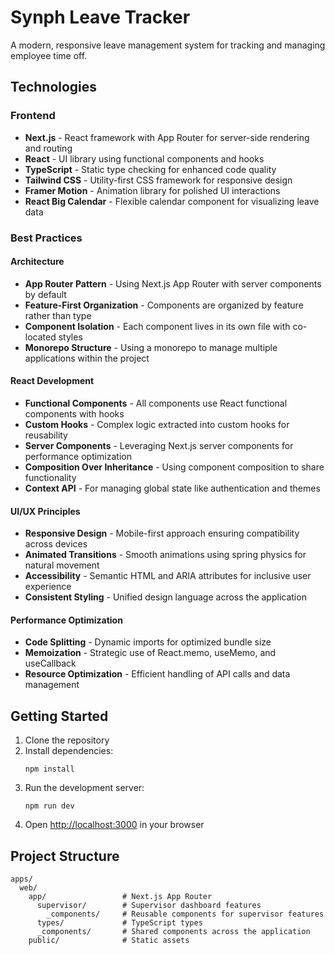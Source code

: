 # Synph Leave Tracker

A modern, responsive leave management system for tracking and managing employee time off.

## Technologies

### Frontend
- **Next.js** - React framework with App Router for server-side rendering and routing
- **React** - UI library using functional components and hooks
- **TypeScript** - Static type checking for enhanced code quality
- **Tailwind CSS** - Utility-first CSS framework for responsive design
- **Framer Motion** - Animation library for polished UI interactions
- **React Big Calendar** - Flexible calendar component for visualizing leave data

### Best Practices

#### Architecture
- **App Router Pattern** - Using Next.js App Router with server components by default
- **Feature-First Organization** - Components are organized by feature rather than type
- **Component Isolation** - Each component lives in its own file with co-located styles
- **Monorepo Structure** - Using a monorepo to manage multiple applications within the project

#### React Development
- **Functional Components** - All components use React functional components with hooks
- **Custom Hooks** - Complex logic extracted into custom hooks for reusability
- **Server Components** - Leveraging Next.js server components for performance optimization
- **Composition Over Inheritance** - Using component composition to share functionality
- **Context API** - For managing global state like authentication and themes

#### UI/UX Principles
- **Responsive Design** - Mobile-first approach ensuring compatibility across devices
- **Animated Transitions** - Smooth animations using spring physics for natural movement
- **Accessibility** - Semantic HTML and ARIA attributes for inclusive user experience
- **Consistent Styling** - Unified design language across the application

#### Performance Optimization
- **Code Splitting** - Dynamic imports for optimized bundle size
- **Memoization** - Strategic use of React.memo, useMemo, and useCallback
- **Resource Optimization** - Efficient handling of API calls and data management

## Getting Started

1. Clone the repository
2. Install dependencies:
   ```
   npm install
   ```
3. Run the development server:
   ```
   npm run dev
   ```
4. Open [http://localhost:3000](http://localhost:3000) in your browser

## Project Structure

```
apps/
  web/
    app/                 # Next.js App Router
      supervisor/        # Supervisor dashboard features
        _components/     # Reusable components for supervisor features
      types/             # TypeScript types
      _components/       # Shared components across the application
    public/              # Static assets
```
